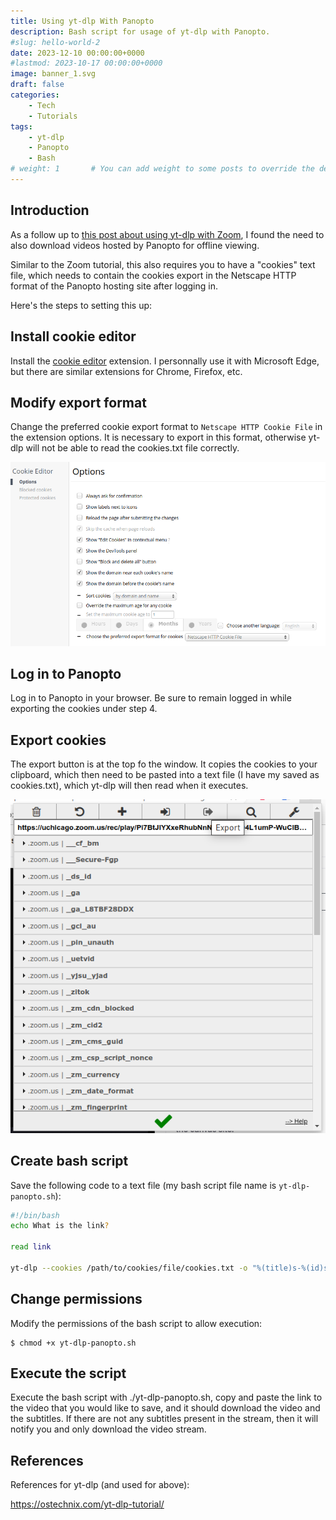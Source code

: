 ```yaml
---
title: Using yt-dlp With Panopto
description: Bash script for usage of yt-dlp with Panopto.
#slug: hello-world-2
date: 2023-12-10 00:00:00+0000
#lastmod: 2023-10-17 00:00:00+0000
image: banner_1.svg
draft: false
categories:
    - Tech
    - Tutorials
tags:
    - yt-dlp
    - Panopto
    - Bash
# weight: 1       # You can add weight to some posts to override the default sorting (date descending)
---
```


## Introduction

As a follow up to [this post about using yt-dlp with Zoom](https://www.jaredszajkowski.com/p/using-yt-dlp-with-zoom/), I found the need to also download videos hosted by Panopto for offline viewing.

Similar to the Zoom tutorial, this also requires you to have a "cookies" text file, which needs to contain the cookies export in the Netscape HTTP format of the Panopto hosting site after logging in.

Here's the steps to setting this up:

## Install cookie editor

Install the [cookie editor](https://microsoftedge.microsoft.com/addons/detail/cookie-editor/ajfboaconbpkglpfanbmlfgojgndmhmc) extension. I personnally use it with Microsoft Edge, but there are similar extensions for Chrome, Firefox, etc.

## Modify export format

Change the preferred cookie export format to `Netscape HTTP Cookie File` in the extension options. It is necessary to export in this format, otherwise yt-dlp will not be able to read the cookies.txt file correctly.

![Modify preferred export format](Modify_preferred_export_format.png)

## Log in to Panopto

Log in to Panopto in your browser. Be sure to remain logged in while exporting the cookies under step 4.

## Export cookies

The export button is at the top fo the window. It copies the cookies to your clipboard, which then need to be pasted into a text file (I have my saved as cookies.txt), which yt-dlp will then read when it executes.

![Export cookies](Export_cookies.png)

## Create bash script

Save the following code to a text file (my bash script file name is `yt-dlp-panopto.sh`):

```bash
#!/bin/bash
echo What is the link?

read link

yt-dlp --cookies /path/to/cookies/file/cookies.txt -o "%(title)s-%(id)s.%(ext)s" --write-subs $link
```

## Change permissions

Modify the permissions of the bash script to allow execution:

    $ chmod +x yt-dlp-panopto.sh

## Execute the script

Execute the bash script with ./yt-dlp-panopto.sh, copy and paste the link to the video that you would like to save, and it should download the video and the subtitles. If there are not any subtitles present in the stream, then it will notify you and only download the video stream.

## References

References for yt-dlp (and used for above):

https://ostechnix.com/yt-dlp-tutorial/